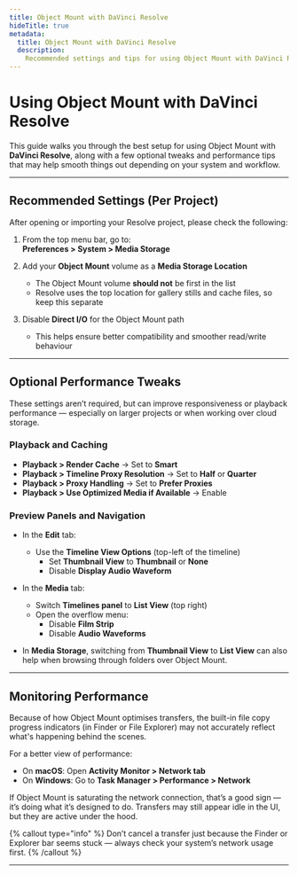 ```yaml
---
title: Object Mount with DaVinci Resolve
hideTitle: true
metadata:
  title: Object Mount with DaVinci Resolve
  description:
    Recommended settings and tips for using Object Mount with DaVinci Resolve
---
```


# Using Object Mount with DaVinci Resolve

This guide walks you through the best setup for using Object Mount with **DaVinci Resolve**, along with a few optional tweaks and performance tips that may help smooth things out depending on your system and workflow.

---

## Recommended Settings (Per Project)

After opening or importing your Resolve project, please check the following:

1. From the top menu bar, go to:  
   **Preferences > System > Media Storage**

2. Add your **Object Mount** volume as a **Media Storage Location**  
   - The Object Mount volume **should not** be first in the list  
   - Resolve uses the top location for gallery stills and cache files, so keep this separate  

3. Disable **Direct I/O** for the Object Mount path  
   - This helps ensure better compatibility and smoother read/write behaviour  

---

## Optional Performance Tweaks

These settings aren’t required, but can improve responsiveness or playback performance — especially on larger projects or when working over cloud storage.

### Playback and Caching

- **Playback > Render Cache** → Set to **Smart**
- **Playback > Timeline Proxy Resolution** → Set to **Half** or **Quarter**
- **Playback > Proxy Handling** → Set to **Prefer Proxies**
- **Playback > Use Optimized Media if Available** → Enable

### Preview Panels and Navigation

- In the **Edit** tab:
  - Use the **Timeline View Options** (top-left of the timeline)
    - Set **Thumbnail View** to **Thumbnail** or **None**
    - Disable **Display Audio Waveform**

- In the **Media** tab:
  - Switch **Timelines panel** to **List View** (top right)
  - Open the overflow menu:
    - Disable **Film Strip**
    - Disable **Audio Waveforms**

- In **Media Storage**, switching from **Thumbnail View** to **List View** can also help when browsing through folders over Object Mount.

---

## Monitoring Performance

Because of how Object Mount optimises transfers, the built-in file copy progress indicators (in Finder or File Explorer) may not accurately reflect what's happening behind the scenes.

For a better view of performance:

- On **macOS**: Open **Activity Monitor > Network tab**
- On **Windows**: Go to **Task Manager > Performance > Network**

If Object Mount is saturating the network connection, that’s a good sign — it’s doing what it’s designed to do. Transfers may still appear idle in the UI, but they are active under the hood.

{% callout type="info" %}
Don’t cancel a transfer just because the Finder or Explorer bar seems stuck — always check your system’s network usage first.
{% /callout %}

---
